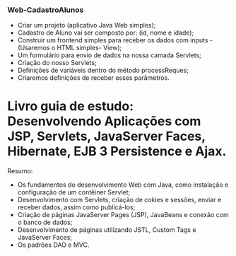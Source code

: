 ### Web-CadastroAlunos

- Criar um projeto (aplicativo Java Web simples);
- Cadastro de Aluno vai ser composto por: (id, nome e idade);
- Construir um frontend simples para receber os dados com inputs - (Usaremos o HTML simples- View);
- Um formulário para envio de dados na nossa camada Servlets;
- Criação do nosso Servlets;
- Definições de variáveis dentro do método processReques;
- Criaremos definições de receber esses parâmetros.

# Livro guia de estudo: Desenvolvendo Aplicações com JSP, Servlets, JavaServer Faces, Hibernate, EJB 3 Persistence e Ajax.
Resumo:
- Os fundamentos do desenvolvimento Web com Java, como instalação e configuração de um contêiner Servlet;
- Desenvolvimento com Servlets, criação de cokies e sessões, enviar e receber dados, assim como publicá-los;
- Criação de páginas JavaServer Pages (JSP), JavaBeans e conexão com o banco de dados;
- Desenvolvimento de páginas utilizando JSTL, Custom Tags e JavaServer Faces;
- Os padrões DAO e MVC.
